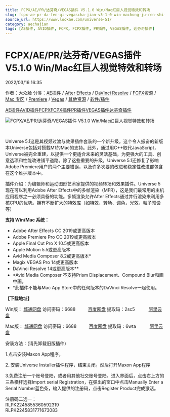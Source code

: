 ```yaml
---
title: FCPX/AE/PR/达芬奇/VEGAS插件 V5.1.0 Win/Mac红巨人视觉特效和转场
slug: fcpx-ae-pr-da-fen-qi-vegascha-jian-v5-1-0-win-machong-ju-ren-shi-jue-te-xiao-he-zhuan-chang
source_url: https://www.lookae.com/universe-51/
category: aechajian
tags: [AE插件, AVID插件, FCPX, FCPX插件, PR插件, VEGAS插件, 达芬奇插件]
---
```

# FCPX/AE/PR/达芬奇/VEGAS插件 V5.1.0 Win/Mac红巨人视觉特效和转场

2022/03/16 16:35

作者：大众脸
分类：[AE插件](https://www.lookae.com/after-effects/aechajian/) / [After Effects](https://www.lookae.com/after-effects/) / [DaVinci Resolve](https://www.lookae.com/qitarjcj/resolvezy/) / [FCPX资源](https://www.lookae.com/fcpx/) / [Mac 专区](https://www.lookae.com/mac-osx/) / [Premiere](https://www.lookae.com/qitarjcj/premierezy/) / [Vegas](https://www.lookae.com/qitarjcj/vegaszy/) / [其他资源](https://www.lookae.com/qitarjcj/otherzy/) / [软件/插件](https://www.lookae.com/qitarjcj/)

[AE插件](https://www.lookae.com/tag/ae%e6%8f%92%e4%bb%b6/)[AVID插件](https://www.lookae.com/tag/avid%e6%8f%92%e4%bb%b6/)[FCPX](https://www.lookae.com/tag/fcpx/)[FCPX插件](https://www.lookae.com/tag/fcpx%e6%8f%92%e4%bb%b6/)[PR插件](https://www.lookae.com/tag/pr%e6%8f%92%e4%bb%b6/)[VEGAS插件](https://www.lookae.com/tag/vegas%e6%8f%92%e4%bb%b6/)[达芬奇插件](https://www.lookae.com/tag/%e8%be%be%e8%8a%ac%e5%a5%87%e6%8f%92%e4%bb%b6/)

![FCPX/AE/PR/达芬奇/VEGAS插件 V5.1.0 Win/Mac红巨人视觉特效和转场](https://www.lookae.com/wp-content/uploads/2022/03/Universe-5.1.jpg "FCPX/AE/PR/达芬奇/VEGAS插件 V5.1.0 Win/Mac红巨人视觉特效和转场-LookAE.com")

[﻿﻿﻿](https://cloud.video.taobao.com//play/u/705956171/p/1/e/6/t/1/326566544941.mp4)

Universe 5.1这是其视频过渡与效果插件套装的一个新升级。这个令人振奋的新版本Universe包括对搭载M1的Mac的支持。此外，通过用C++取代JavaScript，Universe被完全重建，以提供一个更适合未来的灵活基础，为更强大的工具、创意选项和性能改进铺平道路。除了这些重要的升级，Universe 5.1还修复了影响Adobe Premiere用户的两个主要错误，以及许多次要的改进和稳定性改进都包含在这个维护版本中。

插件介绍：为编辑师和运动图形艺术家提供的视频转场和效果插件。Universe 5现在可以利用Adobe After Effects中的多帧渲染（MFR），这是我们最常用的主机应用程序之一必须具备的功能。多帧渲染允许After Effects通过并行渲染来利用多核CPU的优势。拥有不断扩大的特效库（如特效、转场、调色，光效，粒子预设等）

**支持 Win/Mac 系统：**

* Adobe After Effects CC 2019或更高版本
* Adobe Premiere Pro CC 2019或更高版本
* Apple Final Cut Pro X 10.5或更高版本
* Apple Motion 5.5或更高版本
* Avid Media Composer 8.2或更高版本\*
* Magix VEGAS Pro 14或更高版本
* DaVinci Resolve 14或更高版本\*\*
* \*Avid Media Composer 不支持Prism Displacement、Compound Blur和画中画。
* \*此插件不能与Mac App Store中的任何版本的DaVinci Resolve一起使用。

**【下载地址】**

Win版： [城通网盘](https://url70.ctfile.com/f/2827370-555912201-6c370f) 访问密码：6688          [百度网盘](https://pan.baidu.com/s/1z9rQMN9YiEq56YqOxy0Izg?pwd=2sc5) 提取码：2sc5           [阿里云盘](https://www.aliyundrive.com/s/zhPB77rH5Ma)

Mac版： [城通网盘](https://url70.ctfile.com/f/2827370-555913613-9c14b2) 访问密码：6688          [百度网盘](https://pan.baidu.com/s/1Rq3OoFdATyvRv6O-XUX_ZA?pwd=6wta) 提取码：6wta           [阿里云盘](https://www.aliyundrive.com/s/F7jCkoZ3bgY)

安装方法：(请先卸载旧版插件)

1.点击安装Maxon App程序，

2..安装Universe Installer插件程序，结束关闭。然后打开Maxon App程序

3.免费注册一个账号登陆，或者用其他社交账号登陆。进入界面后，点击右上方的三条横杆选择Import serial Registration，在弹出的窗口中点击Manually Enter a Serial Number蓝色条，输入提供的注册码，点击Register Product完成激活。

注册码二选一：  
RLPK2245855360592319  
RLPK2245831771673083
